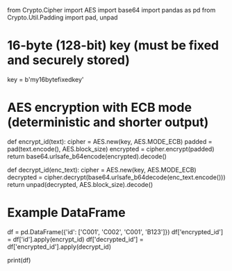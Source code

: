 from Crypto.Cipher import AES
import base64
import pandas as pd
from Crypto.Util.Padding import pad, unpad

# 16-byte (128-bit) key (must be fixed and securely stored)
key = b'my16bytefixedkey'

# AES encryption with ECB mode (deterministic and shorter output)
def encrypt_id(text):
    cipher = AES.new(key, AES.MODE_ECB)
    padded = pad(text.encode(), AES.block_size)
    encrypted = cipher.encrypt(padded)
    return base64.urlsafe_b64encode(encrypted).decode()

def decrypt_id(enc_text):
    cipher = AES.new(key, AES.MODE_ECB)
    decrypted = cipher.decrypt(base64.urlsafe_b64decode(enc_text.encode()))
    return unpad(decrypted, AES.block_size).decode()

# Example DataFrame
df = pd.DataFrame({'id': ['C001', 'C002', 'C001', 'B123']})
df['encrypted_id'] = df['id'].apply(encrypt_id)
df['decrypted_id'] = df['encrypted_id'].apply(decrypt_id)

print(df)
